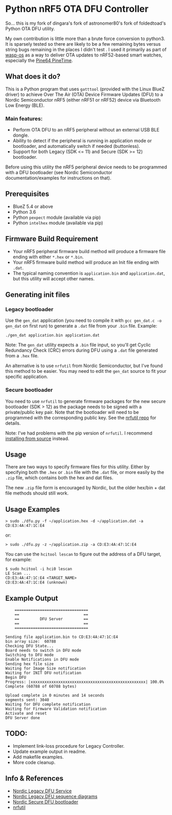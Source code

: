 # Python nRF5 OTA DFU Controller

So... this is my fork of dingara's fork of astronomer80's fork of
foldedtoad's Python OTA DFU utility. 

My own contribution is little more than a brute force conversion to 
python3. It is sparsely tested so there are likely to be a few 
remaining bytes versus string bugs remaining in the places I didn't test
. I used it primarily as part of
[wasp-os](https://github.com/wasp-os/wasp-os) as a way to
deliver OTA updates to nRF52-based smart watches, especially the
[Pine64 PineTime](https://www.pine64.org/pinetime/).

## What does it do?

This is a Python program that uses `gatttool` (provided with the Linux BlueZ driver) to achieve Over The Air (OTA) Device Firmware Updates (DFU) to a Nordic Semiconductor nRF5 (either nRF51 or nRF52) device via Bluetooth Low Energy (BLE).

### Main features:

* Perform OTA DFU to an nRF5 peripheral without an external USB BLE dongle.
* Ability to detect if the peripheral is running in application mode or bootloader, and automatically switch if needed (buttonless).
* Support for both Legacy (SDK <= 11) and Secure (SDK >= 12) bootloader.

Before using this utility the nRF5 peripheral device needs to be programmed with a DFU bootloader (see Nordic Semiconductor documentation/examples for instructions on that).

## Prerequisites

* BlueZ 5.4 or above
* Python 3.6
* Python `pexpect` module (available via pip)
* Python `intelhex` module (available via pip)

## Firmware Build Requirement

* Your nRF5 peripheral firmware build method will produce  a firmware file ending with either `*.hex` or `*.bin`.
* Your nRF5 firmware build method will produce an Init file ending with `.dat`.
* The typical naming convention is `application.bin` and `application.dat`, but this utility will accept other names.

## Generating init files

### Legacy bootloader

Use the `gen_dat` application (you need to compile it with `gcc gen_dat.c -o gen_dat` on first run) to generate a `.dat` file from your `.bin` file. Example:

    ./gen_dat application.bin application.dat

Note: The `gen_dat` utility expects a `.bin` file input, so you'll get Cyclic Redundancy Check (CRC) errors during DFU using a `.dat` file generated from a `.hex` file.

An alternative is to use `nrfutil` from Nordic Semiconductor, but I've found this method to be easier. You may need to edit the `gen_dat` source to fit your specific application.

### Secure bootloader

You need to use `nrfutil` to generate firmware packages for the new secure bootloader (SDK > 12) as the package needs to be signed with a private/public key pair. Note that the bootloader will need to be programmed with the corresponding public key. See the [nrfutil repo](https://github.com/NordicSemiconductor/pc-nrfutil) for details.

Note: I've had problems with the pip version of `nrfutil`. I recommend [installing from source](https://github.com/NordicSemiconductor/pc-nrfutil#running-and-installing-from-source) instead.

## Usage

There are two ways to specify firmware files for this utility. Either by specifying both the `.hex` or `.bin` file with the `.dat` file, or more easily by the `.zip` file, which contains both the hex and dat files.

The new `.zip` file form is encouraged by Nordic, but the older hex/bin + dat file methods should still work.

## Usage Examples

    > sudo ./dfu.py -f ~/application.hex -d ~/application.dat -a CD:E3:4A:47:1C:E4

or:

    > sudo ./dfu.py -z ~/application.zip -a CD:E3:4A:47:1C:E4

You can use the `hcitool lescan` to figure out the address of a DFU target, for example:

    $ sudo hcitool -i hci0 lescan
    LE Scan ...
    CD:E3:4A:47:1C:E4 <TARGET_NAME>
    CD:E3:4A:47:1C:E4 (unknown)


## Example Output

        ================================
        ==                            ==
        ==         DFU Server         ==
        ==                            ==
        ================================ 

    Sending file application.bin to CD:E3:4A:47:1C:E4
    bin array size:  60788
    Checking DFU State...
    Board needs to switch in DFU mode
    Switching to DFU mode
    Enable Notifications in DFU mode
    Sending hex file size
    Waiting for Image Size notification
    Waiting for INIT DFU notification
    Begin DFU
    Progress: |xxxxxxxxxxxxxxxxxxxxxxxxxxxxxxxxxxxxxxxxxxxxxxxxxx| 100.0% Complete (60788 of 60788 bytes)

    Upload complete in 0 minutes and 14 seconds
    segments sent: 3040
    Waiting for DFU complete notification
    Waiting for Firmware Validation notification
    Activate and reset
    DFU Server done

## TODO:

* Implement link-loss procedure for Legacy Controller.
* Update example output in readme.
* Add makefile examples.
* More code cleanup.

## Info & References

* [Nordic Legacy DFU Service](http://infocenter.nordicsemi.com/topic/com.nordic.infocenter.sdk5.v11.0.0/bledfu_transport_bleservice.html?cp=4_0_3_4_3_1_4_1)
* [Nordic Legacy DFU sequence diagrams](http://infocenter.nordicsemi.com/topic/com.nordic.infocenter.sdk5.v11.0.0/bledfu_transport_bleprofile.html?cp=4_0_3_4_3_1_4_0_1_6#ota_profile_pkt_rcpt_notif)
* [Nordic Secure DFU bootloader](http://infocenter.nordicsemi.com/topic/com.nordic.infocenter.sdk5.v12.2.0/lib_dfu_transport_ble.html?cp=4_0_1_3_5_2_2)
* [nrfutil](https://github.com/NordicSemiconductor/pc-nrfutil)
